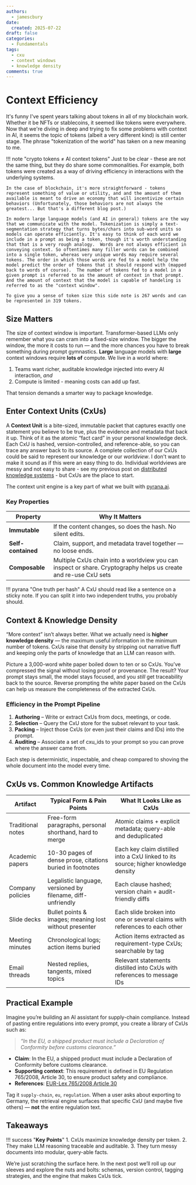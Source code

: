 ```yaml
---
authors:
  - jamescbury
date:
  created: 2025-07-22
draft: false
categories:
  - Fundamentals
tags:
  - cxu
  - context windows
  - knowledge density
comments: true
---
```

# Context Efficiency

It's funny I've spent years talking about tokens in all of my blockchain work. Whether it be NFTs or stablecoins, it seemed like tokens were everywhere.  Now that we're diving in deep and trying to fix some problems with context in AI, it seems the topic of tokens (albeit a very different kind) is still center stage.  The phrase "tokenization of the world" has taken on a new meaning to me.
 <!-- more -->

!!! note "crypto tokens ≠ AI context tokens"
    Just to be clear - these are not the same thing, but they do share some commonalities.  For example, both tokens were created as a way of driving efficiency in interactions with the underlying systems.  

    In the case of blockchain, it's more straightforward - tokens represent something of value or utility, and and the amount of them available is meant to drive an economy that will incentivize certain behaviors (Unfortunately, those behaviors are not always the greatest... But that's a different blog post.) 
    
    In modern large language models (and AI in general) tokens are the way that we communicate with the model. Tokenization is simply a text-segmentation strategy that turns bytes/chars into sub-word units so models can operate efficiently. It's easy to think of each word we include in a prompt as being a token, though it's worth understanding that that is a very rough analogy.  Words are not always efficient in conveying context. So oftentimes many filler words can be combined into a single token, whereas very unique words may require several tokens. The order in which those words are fed to a model help the model predict the order of tokens that it should respond with (mapped back to words of course).  The number of tokens fed to a model in a given prompt is referred to as the amount of context in that prompt.  And the amount of context that the model is capable of handeling is referred to as the "context window".

    To give you a sense of token size this side note is 267 words and can be represented in 319 tokens.

## Size Matters

The size of context window is important.  Transformer-based LLMs only remember what you can cram into a fixed-size window. The bigger the window, the more it costs to run — and the more chances you have to break something during prompt gymnastics. **Large** language models with **large** context windows require **lots of** compute.  We live in a world where:

1. Teams want richer, auditable knowledge injected into every AI interaction, *and*
2. Compute is limited - meaning costs can add up fast.

That tension demands a smarter way to package knowledge.

## Enter Context Units (CxUs)

A **Context Unit** is a bite-sized, immutable packet that captures exactly one statement you believe to be true, plus the evidence and metadata that back it up. Think of it as the atomic “fact card” in your personal knowledge deck. Each CxU is hashed, version-controlled, and reference-able, so you can trace any answer back to its source.  A complete collection of our CxUs could be said to represent our knowledge or our *worldview*.  I don't want to make it sound as if this were an easy thing to do.  Individual worldviews are messy and not easy to share - see my previous post on [distributed knowledge systems](https://zeroth-tech.github.io/blogs/2025/06/18/the-role-of-content-addressability-in-context-units-building-distributed-knowledge-systems/) - but CxUs are the place to start.

The context unit engine is a key part of what we built with [pyrana.ai](https://pyrana.ai). 

### Key Properties

| Property | Why It Matters |
| --- | --- |
| **Immutable** | If the content changes, so does the hash. No silent edits. |
| **Self-contained** | Claim, support, and metadata travel together — no loose ends. |
| **Composable** | Multiple CxUs chain into a worldview you can inspect or share. Cryptography helps us create and re-use CxU sets|

!!! pyrana "One truth per hash"
    A CxU should read like a sentence on a sticky note. If you can split it into two independent truths, you probably should.

## Context & Knowledge Density

“More context” isn’t always better. What we actually need is **higher knowledge density** — the maximum useful information in the minimum number of tokens. CxUs raise that density by stripping out narrative fluff and keeping only the parts of knowledge that an LLM can reason with.

Picture a 3,000-word white paper boiled down to ten or so CxUs. You’ve compressed the signal without losing proof or provenance. The result? Your prompt stays small, the model stays focused, and you *still* get traceability back to the source.  Reverse prompting the white paper based on the CxUs can help us measure the completeness of the extracted CxUs.

### Efficiency in the Prompt Pipeline

1. **Authoring** – Write or extract CxUs from docs, meetings, or code.
2. **Selection** – Query the CxU store for the subset relevant to your task.
3. **Packing** – Inject those CxUs (or even just their claims and IDs) into the prompt.
4. **Auditing** – Associate a set of cxu_ids to your prompt so you can prove where the answer came from.

Each step is deterministic, inspectable, and cheap compared to shoving the whole document into the model every time.

## CxUs vs. Common Knowledge Artifacts

| Artifact | Typical Form & Pain Points | What It Looks Like as CxUs |
| --- | --- | --- |
| Traditional notes | Free-form paragraphs, personal shorthand, hard to merge | Atomic claims + explicit metadata; query-able and deduplicated |
| Academic papers | 10-30 pages of dense prose, citations buried in footnotes | Each key claim distilled into a CxU linked to its source; higher knowledge density |
| Company policies | Legalistic language, versioned by filename, diff-unfriendly | Each clause hashed; version chain + audit-friendly diffs |
| Slide decks | Bullet points & images; meaning lost without presenter | Each slide broken into one or several claims with references to each other|
| Meeting minutes | Chronological logs; action items buried | Action items extracted as requirement-type CxUs; searchable by tag |
| Email threads | Nested replies, tangents, mixed topics | Relevant statements distilled into CxUs with references to message IDs |

## Practical Example

Imagine you’re building an AI assistant for supply-chain compliance. Instead of pasting entire regulations into every prompt, you create a library of CxUs such as:

> *“In the EU, a shipped product must include a Declaration of Conformity before customs clearance.”*

- **Claim**: In the EU, a shipped product must include a Declaration of Conformity before customs clearance.
- **Supporting context**: This requirement is defined in EU Regulation 765/2008, Article 30, to ensure product safety and compliance.
- **References**: [EUR-Lex 765/2008 Article 30](https://eur-lex.europa.eu/legal-content/EN/TXT/?uri=CELEX%3A32008R0765)

Tag it `supply-chain`, `eu`, `regulation`. When a user asks about exporting to Germany, the retrieval engine surfaces that specific CxU (and maybe five others) — **not** the entire regulation text.

## Takeaways

!!! success "**Key Points**"
    1. CxUs maximize knowledge density per token.
    2. They make LLM reasoning traceable and auditable.
    3. They turn messy documents into modular, query-able facts.

We’re just scratching the surface here. In the next post we’ll roll up our sleeves and explore the nuts and bolts: schemas, version control, tagging strategies, and the engine that makes CxUs tick.
